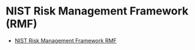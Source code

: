 # NIST Risk Management Framework (RMF)

* [NIST Risk Management Framework RMF](https://csrc.nist.gov/Projects/risk-management) 
